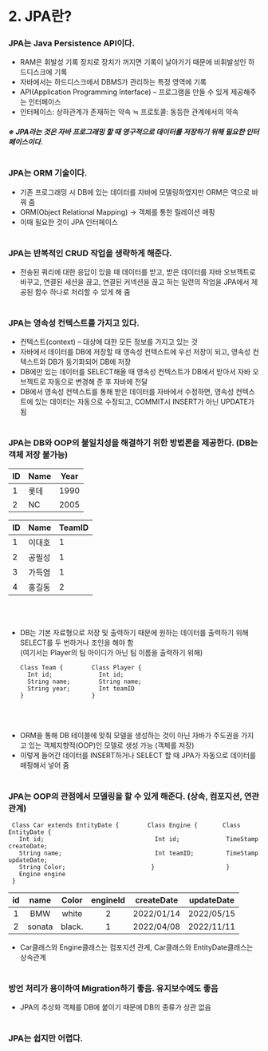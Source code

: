 # 2. JPA란?

### JPA는 Java Persistence API이다.
*	RAM은 휘발성 기록 장치로 장치가 꺼지면 기록이 날아가기 때문에 비휘발성인 하드디스크에 기록
*	자바에서는 하드디스크에서 DBMS가 관리하는 특정 영역에 기록
*	API(Application Programming Interface) – 프로그램을 만들 수 있게 제공해주는 인터페이스
*	인터페이스: 상하관계가 존재하는 약속 ≒ 프로토콜: 동등한 관계에서의 약속  
##### ※ JPA라는 것은 자바 프로그래밍 할 때 영구적으로 데이터를 저장하기 위해 필요한 인터페이스이다.<br/></br>

### JPA는 ORM 기술이다.
*	기존 프로그래밍 시 DB에 있는 데이터를 자바에 모델링하였지만 ORM은 역으로 바꿔 줌
*	ORM(Object Relational Mapping) -> 객체를 통한 릴레이션 매핑
*	이때 필요한 것이 JPA 인터페이스<br/></br>

### JPA는 반복적인 CRUD 작업을 생략하게 해준다.
*	전송된 쿼리에 대한 응답이 있을 때 데이터를 받고, 받은 데이터를 자바 오브젝트로 바꾸고, 연결된 세션을 끊고, 연결된 커넥션을 끊고 하는 일련의 작업을 JPA에서 제공된 함수 하나로 처리할 수 있게 해 줌<br/></br>

### JPA는 영속성 컨텍스트를 가지고 있다.
*	컨텍스트(context) – 대상에 대한 모든 정보를 가지고 있는 것
*	자바에서 데이터를 DB에 저장할 때 영속성 컨텍스트에 우선 저장이 되고,  영속성 컨텍스트와 DB가 동기화되어 DB에 저장
*	DB에만 있는 데이터를 SELECT해올 때 영속성 컨텍스트가 DB에서 받아서 자바 오브젝트로 자동으로 변경해 준 후 자바에 전달
*	DB에서 영속성 컨텍스트를 통해 받은 데이터를 자바에서 수정하면, 영속성 컨텍스트에 있는 데이터는 자동으로 수정되고, COMMIT시 INSERT가 아닌 UPDATE가 됨<br/></br>

### JPA는 DB와 OOP의 불일치성을 해결하기 위한 방법론을 제공한다. (DB는 객체 저장 불가능)

| ID  | Name | Year |
|-----|------|------|
| 1   | 롯데   | 1990 |
| 2   | NC   | 2005 |

| ID  | Name | TeamID |
|-----|------|--------|
| 1   | 이대호  | 1      |
| 2   | 공필성  | 1      |
| 3   | 가득염  | 1      |
| 4   | 홍길동  | 2      |

<br><br/>
* DB는 기본 자료형으로 저장 및 출력하기 때문에 원하는 데이터를 출력하기 위해 SELECT를 두 번하거나 조인을 해야 함    
(여기서는 Player의 팀 아이디가 아닌 팀 이름을 출력하기 위해)

  ```
  Class Team {        Class Player {
    Int id;             Int id;
    String name;        String name;
    String year;        Int teamID
  }	                  }
  ```
<br><br/>
* ORM을 통해 DB 테이블에 맞춰 모델을 생성하는 것이 아닌 자바가 주도권을 가지고 있는 객체지향적(OOP)인 모델로 생성 가능 (객체를 저장)
* 이렇게 들어간 데이터를 INSERT하거나 SELECT 할 때 JPA가 자동으로 데이터를 매핑해서 넣어 줌<br><br/>


### JPA는 OOP의 관점에서 모델링을 할 수 있게 해준다. (상속, 컴포지션, 연관관계) 
 ```
  Class Car extends EntityDate {        Class Engine {       Class EntityDate {    
    Int id;                               Int id;             TimeStamp createDate;
    String name;                          Int teamID;         TimeStamp updateDate;
    String Color;                        }                    }
    Engine engine
  }	                  
  ```
  
| id| name | Color | engineId | createDate| updateDate|
|:-:|:----:|:-----:|:--------:|:---------:|:---------:|
| 1 |  BMW | white |       2  |2022/01/14 |2022/05/15 |
| 2 |sonata|black. | 1        |2022/04/08 | 2022/11/11|

* Car클래스와 Engine클래스는 컴포지션 관계, Car클래스와 EntityDate클래스는 상속관계
<br><br/>


### 방언 처리가 용이하여 Migration하기 좋음. 유지보수에도 좋음
* JPA의 추상화 객체를 DB에 붙이기 때문에 DB의 종류가 상관 없음  <br><br/>

### JPA는 쉽지만 어렵다.
